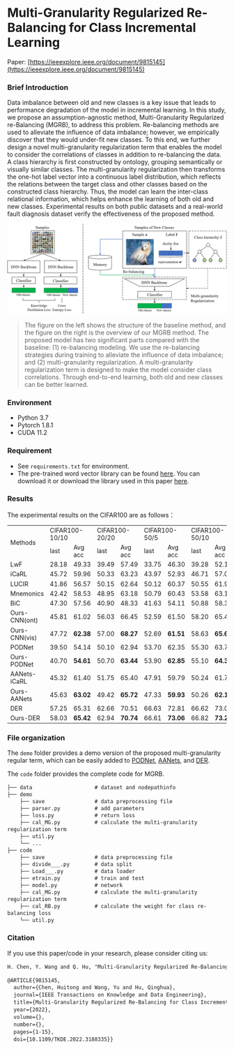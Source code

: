 # Multi-Granularity Regularized Re-Balancing for Class Incremental Learning

Paper: [https://ieeexplore.ieee.org/document/9815145](https://ieeexplore.ieee.org/document/9815145)

### Brief Introduction

Data imbalance between old and new classes is a key issue that leads to performance degradation of the model in incremental learning. In this study, we propose an assumption-agnostic method, Multi-Granularity Regularized re-Balancing (MGRB), to address this problem. Re-balancing methods are used to alleviate the influence of data imbalance; however, we empirically discover that they would under-fit new classes. To this end, we further design a novel multi-granularity regularization term that enables the model to consider the correlations of classes in addition to re-balancing the data. A class hierarchy is first constructed by ontology, grouping semantically or visually similar classes. The multi-granularity regularization then transforms the one-hot label vector into a continuous label distribution, which reflects the relations between the target class and other classes based on the constructed class hierarchy. Thus, the model can learn the inter-class relational information, which helps enhance the learning of both old and new classes. Experimental results on both public datasets and a real-world fault diagnosis dataset verify the effectiveness of the proposed method. 



![model_v9](./img/model_v9.png)



> The figure on the left shows the structure of the baseline method, and the figure on the right is the overview of our MGRB method. The proposed model has two significant parts compared with the baseline: (1) re-balancing modeling. We use the re-balancing strategies during training to alleviate the influence of data imbalance; and (2) multi-granularity regularization. A multi-granularity regularization term is designed to make the model consider class correlations. Through end-to-end learning, both old and new classes can be better learned.

### Environment

- Python 3.7
- Pytorch 1.8.1
- CUDA 11.2

### Requirement

+ See `requirements.txt` for environment.
+ The pre-trained word vector library can be found [here](https://code.google.com/archive/p/word2vec/). You can download it or download the library used in this paper [here](https://drive.google.com/file/d/1xZEbpkDXZF_rlH9hBIq-WE_RQ5sNg3hp/view?usp=sharing).

### Results

The experimental results on the CIFAR100 are as follows：

<table>
    <tr>
        <td rowspan="2">Methods</td>
        <td colspan="2">CIFAR100-10/10</td>
        <td colspan="2">CIFAR100-20/20</td>
        <td colspan="2">CIFAR100-50/5</td>
        <td colspan="2">CIFAR100-50/10</td>
    <tr>
        <td>last</td><td>Avg acc</td>
        <td>last</td><td>Avg acc</td>
        <td>last</td><td>Avg acc</td>
        <td>last</td><td>Avg acc</td>
    <tr>
        <td>LwF</td><td>28.18</td><td>49.33</td><td>39.49</td><td>57.49</td><td>33.75</td><td>46.30</td><td>39.28</td><td>52.19</td>
    <tr>
    	<td>iCaRL</td><td>45.72</td><td>59.96</td><td>50.33</td><td>63.23</td><td>43.97</td><td>52.93</td><td>46.71</td><td>57.06</td>
    <tr>
        <td>LUCIR</td><td>41.86</td><td>56.57</td><td>50.15</td><td>62.64</td><td>50.12</td><td>60.37</td><td>50.55</td><td>61.95</td>
    <tr>
        <td>Mnemonics</td><td>42.42</td><td>58.53</td><td>48.95</td><td>63.18</td><td>50.79</td><td>60.43</td><td>53.58</td><td>63.12</td>
    <tr>
        <td>BiC</td><td>47.30</td><td>57.56</td><td>40.90</td><td>48.33</td><td>41.63</td><td>54.11</td><td>50.88</td><td>58.35</td>
    <tr>
        <td>Ours-CNN(ont)</td><td>45.81</td><td>61.02</td><td>56.03</td><td>66.45</td><td>52.59</td><td>61.50</td><td>58.20</td><td>65.45
	<tr>
		<td>Ours-CNN(vis)</td><td>47.72</td><td><b>62.38</b></td><td>57.00</td><td><b>68.27</b></td><td>52.69</td><td><b>61.51</b></td><td>58.63</td><td><b>65.69</b> 
	<tr>
		<td>PODNet</td><td>39.50</td><td>54.14</td><td>50.10</td><td>62.94</td><td>53.70</td><td>62.35</td><td>55.30</td><td>63.75
	<tr>
		<td>Ours-PODNet</td><td>40.70</td><td><b>54.61</b></td><td>50.70</td><td><b>63.44</b></td><td>53.90</td><td><b>62.85</b></td><td>55.10</td><td><b>64.32</b> 
	<tr>
		<td>AANets-iCaRL</td><td>45.32</td><td>61.40</td><td>51.75</td><td>65.40</td><td>47.91</td><td>59.79</td><td>50.24</td><td>61.71 
	<tr>
		<td>Ours-AANets</td><td>45.63</td><td><b>63.02</b></td><td>49.42</td><td><b>65.72</b></td><td>47.33</td><td><b>59.93</b></td><td>50.26</td><td><b>62.19</b> 
	<tr>
		<td>DER</td><td>57.25</td><td>65.31</td><td>62.66</td><td>70.51</td><td>66.63</td><td>72.81</td><td>66.62</td><td>73.07 
	<tr>
		<td>Ours-DER</td><td>58.03</td><td><b>65.42</b></td><td>62.94</td><td><b>70.74</b></td><td>66.61</td><td><b>73.06</b></td><td>66.82</td><td><b>73.27</b> 
	<tr>
    <tr>
</table>

### File organization

The `demo` folder provides a demo version of the proposed multi-granularity regular term, which can be easily added to [PODNet](https://github.com/arthurdouillard/incremental_learning.pytorch), [AANets](https://github.com/yaoyao-liu/class-incremental-learning/tree/main/adaptive-aggregation-networks), and [DER](https://github.com/Rhyssiyan/DER-ClassIL.pytorch/).

The `code` folder provides the complete code for MGRB.

```
├── data                    # dataset and nodepathinfo
├── demo
    ├── save                # data preprocessing file
    ├── parser.py           # add parameters
    ├── loss.py             # return loss
    ├── cal_MG.py           # calculate the multi-granularity regularization term
    ├── util.py             
    └── ...
├── code
    ├── save                # data preprocessing file
    ├── divide___.py        # data split
    ├── Load___.py          # data loader
    ├── etrain.py           # train and test
    ├── model.py            # network
    ├── cal_MG.py           # calculate the multi-granularity regularization term
    ├── cal_RB.py           # calculate the weight for class re-balancing loss
    └── util.py
```

### Citation

If you use this paper/code in your research, please consider citing us:

~~~txt
H. Chen, Y. Wang and Q. Hu, "Multi-Granularity Regularized Re-Balancing for Class Incremental Learning," in IEEE Transactions on Knowledge and Data Engineering, 2022, doi: 10.1109/TKDE.2022.3188335.
~~~

~~~txt
@ARTICLE{9815145,
  author={Chen, Huitong and Wang, Yu and Hu, Qinghua},
  journal={IEEE Transactions on Knowledge and Data Engineering}, 
  title={Multi-Granularity Regularized Re-Balancing for Class Incremental Learning}, 
  year={2022},
  volume={},
  number={},
  pages={1-15},
  doi={10.1109/TKDE.2022.3188335}}
~~~



